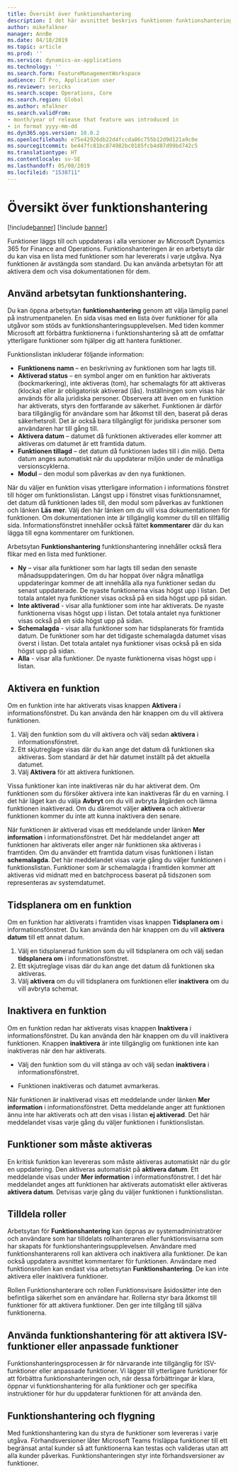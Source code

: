 ```yaml
---
title: Översikt över funktionshantering
description: I det här avsnittet beskrivs funktionen funktionshantering och hur du kan använda den.
author: mikefalkner
manager: AnnBe
ms.date: 04/18/2019
ms.topic: article
ms.prod: ''
ms.service: dynamics-ax-applications
ms.technology: ''
ms.search.form: FeatureManagementWorkspace
audience: IT Pro, Application user
ms.reviewer: sericks
ms.search.scope: Operations, Core
ms.search.region: Global
ms.author: mfalkner
ms.search.validFrom:
- month/year of release that feature was introduced in
- in format yyyy-mm-dd
ms.dyn365.ops.version: 10.0.2
ms.openlocfilehash: e75e42926db22d4fccda86c755b12d9d121a9c0e
ms.sourcegitcommit: be447fc81bc874982bc0185fcb4d87d99bd742c5
ms.translationtype: HT
ms.contentlocale: sv-SE
ms.lasthandoff: 05/08/2019
ms.locfileid: "1538711"
---
```

# <a name="feature-management-overview"></a>Översikt över funktionshantering

[!include[banner](../../includes/banner.md)]
[!include [banner](../../includes/preview-banner.md)]

Funktioner läggs till och uppdateras i alla versioner av Microsoft Dynamics 365 for Finance and Operations. Funktionshanteringen är en arbetsyta där du kan visa en lista med funktioner som har levererats i varje utgåva. Nya funktionen är avstängda som standard. Du kan använda arbetsytan för att aktivera dem och visa dokumentationen för dem.

## <a name="the-feature-management-workspace"></a>Använd arbetsytan funktionshantering.

Du kan öppna arbetsytan **funktionshantering** genom att välja lämplig panel på instrumentpanelen. En sida visas med en lista över funktioner för alla utgåvor som stöds av funktionshanteringsupplevelsen. Med tiden kommer Microsoft att förbättra funktionerna i funktionshantering så att de omfattar ytterligare funktioner som hjälper dig att hantera funktioner.

Funktionslistan inkluderar följande information:

- **Funktionens namn** – en beskrivning av funktionen som har lagts till.
- **Aktiverad status** – en symbol anger om en funktion har aktiverats (bockmarkering), inte aktiveras (tom), har schemalagts för att aktiveras (klocka) eller är obligatorisk aktiverad (lås). Inställningen som visas här används för alla juridiska personer. Observera att även om en funktion har aktiverats, styrs den fortfarande av säkerhet. Funktionen är därför bara tillgänglig för användare som har åtkomst till den, baserat på deras säkerhetsroll. Det är också bara tillgängligt för juridiska personer som användaren har till gång till.
- **Aktivera datum** – datumet då funktionen aktiverades eller kommer att aktiveras om datumet är ett framtida datum.
- **Funktionen tillagd** – det datum då funktionen lades till i din miljö. Detta datum anges automatiskt när du uppdaterar miljön under de månatliga versionscyklerna.
- **Modul** – den modul som påverkas av den nya funktionen.

När du väljer en funktion visas ytterligare information i informations fönstret till höger om funktionslistan. Längst upp i fönstret visas funktionsnamnet, det datum då funktionen lades till, den modul som påverkas av funktionen och länken **Läs mer**. Välj den här länken om du vill visa dokumentationen för funktionen. Om dokumentationen inte är tillgänglig kommer du till en tillfällig sida. Informationsfönstret innehåller också fältet **kommentarer** där du kan lägga till egna kommentarer om funktionen.

Arbetsytan **Funktionshantering** funktionshantering innehåller också flera flikar med en lista med funktioner. 
- **Ny** – visar alla funktioner som har lagts till sedan den senaste månadsuppdateringen. Om du har hoppat över några månatliga uppdateringar kommer de att innehålla alla nya funktioner sedan du senast uppdaterade. De nyaste funktionerna visas högst upp i listan. Det totala antalet nya funktioner visas också på en sida högst upp på sidan.
- **Inte aktiverad** - visar alla funktioner som inte har aktiverats. De nyaste funktionerna visas högst upp i listan. Det totala antalet nya funktioner visas också på en sida högst upp på sidan.
- **Schemalagda** - visar alla funktioner som har tidsplanerats för framtida datum. De funktioner som har det tidigaste schemalagda datumet visas överst i listan. Det totala antalet nya funktioner visas också på en sida högst upp på sidan.
- **Alla** - visar alla funktioner. De nyaste funktionerna visas högst upp i listan.


## <a name="enable-a-feature"></a>Aktivera en funktion

Om en funktion inte har aktiverats visas knappen **Aktivera** i informationsfönstret. Du kan använda den här knappen om du vill aktivera funktionen.

1. Välj den funktion som du vill aktivera och välj sedan **aktivera** i informationsfönstret.
2. Ett skjutreglage visas där du kan ange det datum då funktionen ska aktiveras. Som standard är det här datumet inställt på det aktuella datumet.
3. Välj **Aktivera** för att aktivera funktionen.

Vissa funktioner kan inte inaktiveras när du har aktiverat dem. Om funktionen som du försöker aktivera inte kan inaktiveras får du en varning. I det här läget kan du välja **Avbryt** om du vill avbryta åtgärden och lämna funktionen inaktiverad. Om du däremot väljer **aktivera** och aktiverar funktionen kommer du inte att kunna inaktivera den senare.

När funktionen är aktiverad visas ett meddelande under länken **Mer information** i informationsfönstret. Det här meddelandet anger att funktionen har aktiverats eller anger när funktionen ska aktiveras i framtiden. Om du använder ett framtida datum visas funktionen i listan **schemalagda**. Det här meddelandet visas varje gång du väljer funktionen i funktionslistan. Funktioner som är schemalagda i framtiden kommer att aktiveras vid midnatt med en batchprocess baserat på tidszonen som representeras av systemdatumet. 

## <a name="reschedule-a-feature"></a>Tidsplanera om en funktion

Om en funktion har aktiverats i framtiden visas knappen **Tidsplanera om** i informationsfönstret. Du kan använda den här knappen om du vill **aktivera datum** till ett annat datum.

1. Välj en tidsplanerad funktion som du vill tidsplanera om och välj sedan **tidsplanera om** i informationsfönstret.
2. Ett skjutreglage visas där du kan ange det datum då funktionen ska aktiveras. 
3. Välj **aktivera** om du vill tidsplanera om funktionen eller **inaktivera** om du vill avbryta schemat.

## <a name="disable-a-feature"></a>Inaktivera en funktion

Om en funktion redan har aktiverats visas knappen **Inaktivera** i informationsfönstret. Du kan använda den här knappen om du vill inaktivera funktionen. Knappen **inaktivera** är inte tillgänglig om funktionen inte kan inaktiveras när den har aktiverats.

- Välj den funktion som du vill stänga av och välj sedan **inaktivera** i informationsfönstret.

- Funktionen inaktiveras och datumet avmarkeras.

När funktionen är inaktiverad visas ett meddelande under länken **Mer information** i informationsfönstret. Detta meddelande anger att funktionen ännu inte har aktiverats och att den visas i listan **ej aktiverad**. Det här meddelandet visas varje gång du väljer funktionen i funktionslistan.

## <a name="features-that-must-be-enabled"></a>Funktioner som måste aktiveras

En kritisk funktion kan levereras som måste aktiveras automatiskt när du gör en uppdatering. Den aktiveras automatiskt på **aktivera datum**. Ett meddelande visas under **Mer information** i informationsfönstret. I det här meddelandet anges att funktionen har aktiverats automatiskt eller aktiveras **aktivera datum**. Detvisas varje gång du väljer funktionen i funktionslistan.

## <a name="assigning-roles"></a>Tilldela roller

Arbetsytan för **Funktionshantering** kan öppnas av systemadministratörer och användare som har tilldelats rollhanteraren eller funktionsvisarna som har skapats för funktionshanteringsupplevelsen. Användare med funktionshanterarens roll kan aktivera och inaktivera alla funktioner. De kan också uppdatera avsnittet kommentarer för funktionen. Användare med funktionsrollen kan endast visa arbetsytan **Funktionshantering**. De kan inte aktivera eller inaktivera funktioner.

Rollen Funktionshanterare och rollen Funktionsvisare åsidosätter inte den befintliga säkerhet som en användare har. Rollerna styr bara åtkomst till funktioner för att aktivera funktioner. Den ger inte tillgång till själva funktionerna.

## <a name="using-feature-management-to-enable-isv-features-or-custom-features"></a>Använda funktionshantering för att aktivera ISV-funktioner eller anpassade funktioner

Funktionshanteringsprocessen är för närvarande inte tillgänglig för ISV-funktioner eller anpassade funktioner. Vi lägger till ytterligare funktioner för att förbättra funktionshanteringen och, när dessa förbättringar är klara, öppnar vi funktionshantering för alla funktioner och ger specifika instruktioner för hur du uppdaterar funktionen för att använda den.

## <a name="feature-management-and-flighting"></a>Funktionshantering och flygning

Med funktionshantering kan du styra de funktioner som levereras i varje utgåva. Förhandsversioner låter Microsoft Teams frisläppa funktioner till ett begränsat antal kunder så att funktionerna kan testas och valideras utan att alla kunder påverkas. Funktionshanteringen styr inte förhandsversioner av funktioner.
